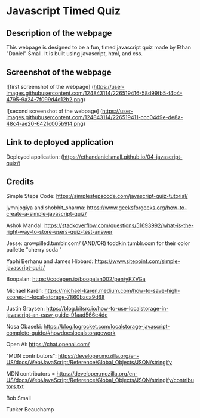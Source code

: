 # Javascript Timed Quiz

## Description of the webpage

This webpage is designed to be a fun, timed javascript quiz made by Ethan "Daniel" Small. It is built using javascript, html, and css.

## Screenshot of the webpage

![first screenshot of the webpage] (https://user-images.githubusercontent.com/124843114/226519416-58d99fb5-f4b4-4795-9a24-7f099d4d12b2.png)

![second screenshot of the webpage] (https://user-images.githubusercontent.com/124843114/226519411-ccc04d9e-de8a-48c4-ae20-6421c005b9f4.png)

## Link to deployed application

Deployed application: (https://ethandanielsmall.github.io/04-javascript-quiz/)

## Credits
Simple Steps Code: https://simplestepscode.com/javascript-quiz-tutorial/

jymnjogiya and shobhit_sharma: https://www.geeksforgeeks.org/how-to-create-a-simple-javascript-quiz/

Ashok Mandal: https://stackoverflow.com/questions/51693992/what-is-the-right-way-to-store-users-quiz-test-answer

Jesse: qrowpilled.tumblr.com/ (AND/OR) toddkin.tumblr.com for their color pallette "cherry soda "

Yaphi Berhanu and James Hibbard: https://www.sitepoint.com/simple-javascript-quiz/

Boopalan: https://codepen.io/boopalan002/pen/yKZVGa

Michael Karén: https://michael-karen.medium.com/how-to-save-high-scores-in-local-storage-7860baca9d68

Justin Graysen: https://blog.bitsrc.io/how-to-use-localstorage-in-javascript-an-easy-guide-91aad566e4de

Nosa Obaseki: https://blog.logrocket.com/localstorage-javascript-complete-guide/#howdoeslocalstoragework

Open Ai: https://chat.openai.com/

"MDN contributors": https://developer.mozilla.org/en-US/docs/Web/JavaScript/Reference/Global_Objects/JSON/stringify

MDN contributors = https://developer.mozilla.org/en-US/docs/Web/JavaScript/Reference/Global_Objects/JSON/stringify/contributors.txt

Bob Small

Tucker Beauchamp